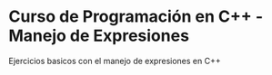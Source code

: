 <h1>
Curso de Programación en C++ - Manejo de Expresiones
</h1>
<p>
Ejercicios basicos con el manejo de expresiones en C++
</p>
